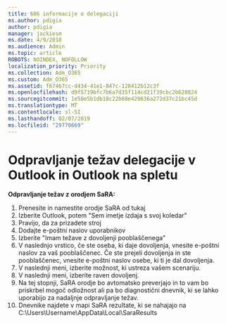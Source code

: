 ```yaml
---
title: 606 informacije o delegaciji
ms.author: pdigia
author: pdigia
manager: jackiesm
ms.date: 4/9/2018
ms.audience: Admin
ms.topic: article
ROBOTS: NOINDEX, NOFOLLOW
localization_priority: Priority
ms.collection: Adm_O365
ms.custom: Adm_O365
ms.assetid: f67467cc-d434-41e1-847c-120412b12c3f
ms.openlocfilehash: d9f5719bfc7b6a7d35f114cd21f39cbc2b628824
ms.sourcegitcommit: 1e50e5b1db18c22b60e429636a272d37c21bc45d
ms.translationtype: MT
ms.contentlocale: sl-SI
ms.lasthandoff: 02/07/2019
ms.locfileid: "29770669"
---
```

# <a name="troubleshooting-delegation-in-outlook-and-outlook-on-the-web"></a>Odpravljanje težav delegacije v Outlook in Outlook na spletu

**Odpravljanje težav z orodjem SaRA:**

1. Prenesite in namestite orodje SaRA od tukaj
1. Izberite Outlook, potem "Sem imetje izdaja s svoj koledar"
1. Pravijo, da za prizadete stroj
1. Dodajte e-poštni naslov uporabnikov
1. Izberite "Imam težave z dovoljenji pooblaščenega"
1. V naslednjo vrstico, če ste oseba, ki daje dovoljenja, vnesite e-poštni naslov za vaš pooblaščenec. Če ste prejeli dovoljenja in ste pooblaščenec, vnesite e-poštni naslov osebe, ki ti je dal dovoljenja.
1. V naslednji meni, izberite možnost, ki ustreza vašem scenariju. 
1. V naslednji meni, izberite raven dovoljenj.
1. Na tej stopnji, SaRA orodje bo avtomatsko preverjajo in to vam bo priskrbel mogoč odložnost ali pa bo diagnostični dnevnik, ki se lahko uporabijo za nadaljnje odpravljanje težav.
1. Dnevnike najdete v mapi SaRA rezultate, ki se nahajajo na C:\Users\Username\AppData\Local\SaraResults